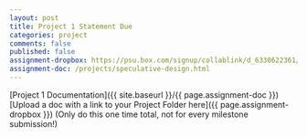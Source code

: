```yaml
---
layout: post
title: Project 1 Statement Due
categories: project
comments: false
published: false
assignment-dropbox: https://psu.box.com/signup/collablink/d_6330622361/13671f0b80e52a
assignment-doc: /projects/speculative-design.html
---
```


[Project 1 Documentation]({{ site.baseurl }}/{{ page.assignment-doc }})  
[Upload a doc with a link to your Project Folder here]({{ page.assignment-dropbox }}) (Only do this one time total, not for every milestone submission!)
